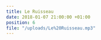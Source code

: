 ```yaml
---
title: Le Ruisseau
date: 2018-01-07 21:00:00 +01:00
position: 6
file: "/uploads/Le%20Ruisseau.mp3"
---
```


